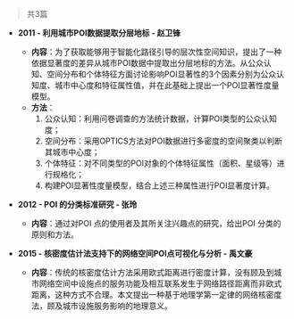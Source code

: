 > 共3篇

- **2011 - 利用城市POI数据提取分层地标 - 赵卫锋**
	- **内容**：为了获取能够用于智能化路径引导的层次性空间知识，提出了一种依据显著度的差异从城市POI数据中提取出分层地标的方法。从公众认知、空间分布和个体特征方面讨论影响POI显著性的3个因素分别为公众认知度、城市中心度和特征属性值，并在此基础上提出一个POI显著性度量模型。
	- **方法**：
		1. 公众认知：利用问卷调查的方法统计数据，计算POI类型的公众认知度；
		2. 空间分布：采用OPTICS方法对POI数据进行多密度的空间聚类以判断其城市中心度；
		3. 个体特征：对不同类型的POI对象的个体特征属性（面积、星级等）进行规格化；
		4. 构建POI显著性度量模型，结合上述三种属性进行POI显著度计算。

- **2012 - POI 的分类标准研究 - 张玲**
	- **内容**：通过对POI 点的使用者及其所关注兴趣点的研究，给出POI 分类的原则和方法。

- **2015 - 核密度估计法支持下的网络空间POI点可视化与分析 - 禹文豪**
	- **内容**：传统的核密度估计方法采用欧式距离进行密度计算，没有顾及到城市网络空间中设施点的服务功能及相互联系发生于网络路径距离而非欧式距离，这种方式不合理。本文提出一种基于地理学第一定律的网络核密度法，顾及城市设施服务影响的地理意义。